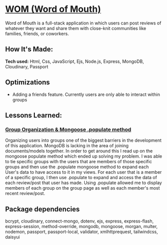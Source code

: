 # [WOM (Word of Mouth)](#)

Word of Mouth is a full-stack application in which users can post reviews of whatever they want and share them with close-knit communities like families, friends, or coworkers.

## How It's Made:

**Tech used:** Html, Css, JavaScript, Ejs, Node.js, Express, MongoDB, Cloudinary, Passport

## Optimizations

-   Adding a friends feature. Currently users are only able to interact within groups

## Lessons Learned:

### <u>Group Organization & Mongoose .populate method</u>
Organizing users into groups one of the biggest barriers in the development of this application. MongoDB is lacking in the area of joining documents/models together. In order to get around this I read up on the mongoose populate method which ended up solving my problem. I was able to tie specific groups with the users that are members of those specific groups and then use the .populate mongoose method to expand each User's data to have access to it in my views. For each user that is a member of a specific group, I then use .populate to expand and access the data of each review/post that user has made. Using .populate allowed me to display members of each group on the group page as well as each member's most recent review/post.

## Package dependencies
bcrypt, cloudinary, connect-mongo, dotenv, ejs, express, express-flash, express-session, method-override, mongodb, mongoose, morgan, multer, nodemon, passport, passport-local, validator, xmlhttprequest, tailwindcss, daisyui

